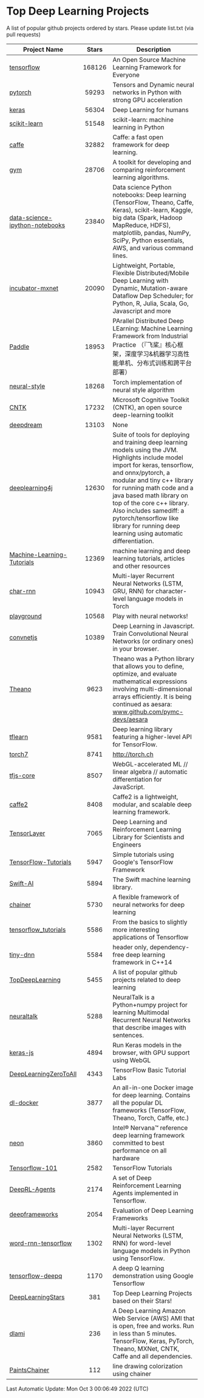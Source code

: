 # Top Deep Learning Projects
A list of popular github projects ordered by stars.
Please update list.txt (via pull requests)

|Project Name| Stars | Description |
| ---------- |:-----:| ----------- |
| [tensorflow](https://github.com/tensorflow/tensorflow) | 168126 | An Open Source Machine Learning Framework for Everyone |
| [pytorch](https://github.com/pytorch/pytorch) | 59293 | Tensors and Dynamic neural networks in Python with strong GPU acceleration |
| [keras](https://github.com/keras-team/keras) | 56304 | Deep Learning for humans |
| [scikit-learn](https://github.com/scikit-learn/scikit-learn) | 51548 | scikit-learn: machine learning in Python |
| [caffe](https://github.com/BVLC/caffe) | 32882 | Caffe: a fast open framework for deep learning. |
| [gym](https://github.com/openai/gym) | 28706 | A toolkit for developing and comparing reinforcement learning algorithms. |
| [data-science-ipython-notebooks](https://github.com/donnemartin/data-science-ipython-notebooks) | 23840 | Data science Python notebooks: Deep learning (TensorFlow, Theano, Caffe, Keras), scikit-learn, Kaggle, big data (Spark, Hadoop MapReduce, HDFS), matplotlib, pandas, NumPy, SciPy, Python essentials, AWS, and various command lines. |
| [incubator-mxnet](https://github.com/apache/incubator-mxnet) | 20090 | Lightweight, Portable, Flexible Distributed/Mobile Deep Learning with Dynamic, Mutation-aware Dataflow Dep Scheduler; for Python, R, Julia, Scala, Go, Javascript and more |
| [Paddle](https://github.com/PaddlePaddle/Paddle) | 18953 | PArallel Distributed Deep LEarning: Machine Learning Framework from Industrial Practice （『飞桨』核心框架，深度学习&机器学习高性能单机、分布式训练和跨平台部署） |
| [neural-style](https://github.com/jcjohnson/neural-style) | 18268 | Torch implementation of neural style algorithm |
| [CNTK](https://github.com/microsoft/CNTK) | 17232 | Microsoft Cognitive Toolkit (CNTK), an open source deep-learning toolkit |
| [deepdream](https://github.com/google/deepdream) | 13103 | None |
| [deeplearning4j](https://github.com/deeplearning4j/deeplearning4j) | 12630 | Suite of tools for deploying and training deep learning models using the JVM. Highlights include model import for keras, tensorflow, and onnx/pytorch, a modular and tiny c++ library for running math code and a java based math library on top of the core c++ library. Also includes samediff: a pytorch/tensorflow like library for running deep learning using automatic differentiation. |
| [Machine-Learning-Tutorials](https://github.com/ujjwalkarn/Machine-Learning-Tutorials) | 12369 | machine learning and deep learning tutorials, articles and other resources  |
| [char-rnn](https://github.com/karpathy/char-rnn) | 10943 | Multi-layer Recurrent Neural Networks (LSTM, GRU, RNN) for character-level language models in Torch |
| [playground](https://github.com/tensorflow/playground) | 10568 | Play with neural networks! |
| [convnetjs](https://github.com/karpathy/convnetjs) | 10389 | Deep Learning in Javascript. Train Convolutional Neural Networks (or ordinary ones) in your browser. |
| [Theano](https://github.com/Theano/Theano) | 9623 | Theano was a Python library that allows you to define, optimize, and evaluate mathematical expressions involving multi-dimensional arrays efficiently. It is being continued as aesara: www.github.com/pymc-devs/aesara |
| [tflearn](https://github.com/tflearn/tflearn) | 9581 | Deep learning library featuring a higher-level API for TensorFlow. |
| [torch7](https://github.com/torch/torch7) | 8741 | http://torch.ch |
| [tfjs-core](https://github.com/tensorflow/tfjs-core) | 8507 | WebGL-accelerated ML // linear algebra // automatic differentiation for JavaScript. |
| [caffe2](https://github.com/facebookarchive/caffe2) | 8408 | Caffe2 is a lightweight, modular, and scalable deep learning framework. |
| [TensorLayer](https://github.com/tensorlayer/TensorLayer) | 7065 | Deep Learning and Reinforcement Learning Library for Scientists and Engineers  |
| [TensorFlow-Tutorials](https://github.com/nlintz/TensorFlow-Tutorials) | 5947 | Simple tutorials using Google's TensorFlow Framework |
| [Swift-AI](https://github.com/Swift-AI/Swift-AI) | 5894 | The Swift machine learning library. |
| [chainer](https://github.com/chainer/chainer) | 5730 | A flexible framework of neural networks for deep learning |
| [tensorflow_tutorials](https://github.com/pkmital/tensorflow_tutorials) | 5586 | From the basics to slightly more interesting applications of Tensorflow |
| [tiny-dnn](https://github.com/tiny-dnn/tiny-dnn) | 5584 | header only, dependency-free deep learning framework in C++14 |
| [TopDeepLearning](https://github.com/aymericdamien/TopDeepLearning) | 5455 | A list of popular github projects related to deep learning |
| [neuraltalk](https://github.com/karpathy/neuraltalk) | 5288 | NeuralTalk is a Python+numpy project for learning Multimodal Recurrent Neural Networks that describe images with sentences. |
| [keras-js](https://github.com/transcranial/keras-js) | 4894 | Run Keras models in the browser, with GPU support using WebGL |
| [DeepLearningZeroToAll](https://github.com/hunkim/DeepLearningZeroToAll) | 4343 | TensorFlow Basic Tutorial Labs |
| [dl-docker](https://github.com/floydhub/dl-docker) | 3877 | An all-in-one Docker image for deep learning. Contains all the popular DL frameworks (TensorFlow, Theano, Torch, Caffe, etc.) |
| [neon](https://github.com/NervanaSystems/neon) | 3860 | Intel® Nervana™ reference deep learning framework committed to best performance on all hardware |
| [Tensorflow-101](https://github.com/sjchoi86/Tensorflow-101) | 2582 | TensorFlow Tutorials |
| [DeepRL-Agents](https://github.com/awjuliani/DeepRL-Agents) | 2174 | A set of Deep Reinforcement Learning Agents implemented in Tensorflow. |
| [deepframeworks](https://github.com/zer0n/deepframeworks) | 2054 | Evaluation of Deep Learning Frameworks |
| [word-rnn-tensorflow](https://github.com/hunkim/word-rnn-tensorflow) | 1302 | Multi-layer Recurrent Neural Networks (LSTM, RNN) for word-level language models in Python using TensorFlow. |
| [tensorflow-deepq](https://github.com/siemanko/tensorflow-deepq) | 1170 | A deep Q learning demonstration using Google Tensorflow |
| [DeepLearningStars](https://github.com/hunkim/DeepLearningStars) | 381 | Top Deep Learning Projects based on their Stars! |
| [dlami](https://github.com/ritchieng/dlami) | 236 | A Deep Learning Amazon Web Service (AWS) AMI that is open, free and works. Run in less than 5 minutes. TensorFlow, Keras, PyTorch, Theano, MXNet, CNTK, Caffe and all dependencies. |
| [PaintsChainer](https://github.com/taizan/PaintsChainer) | 112 | line drawing colorization using chainer |

Last Automatic Update: Mon Oct  3 00:06:49 2022 (UTC)
